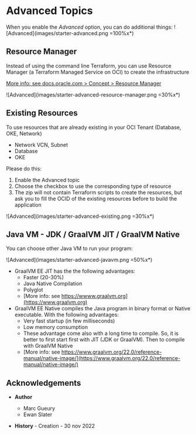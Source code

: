 
# Advanced Topics

When you enable the *Advanced* option, you can do additional things:
![Advanced](images/starter-advanced.png =100%x*)

## Resource Manager

Instead of using the command line Terraform, you can use Resource Manager (a Terraform Managed Service on OCI) to create the infrastructure

[More info: see docs.oracle.com > Concept > Resource Manager](https://docs.oracle.com/en-us/iaas/Content/ResourceManager/Concepts/resourcemanager.htm)

![Advanced](images/starter-advanced-resource-manager.png =30%x*)

## Existing Resources

To use resources that are already existing in your OCI Tenant (Database, OKE, Network)
- Network VCN, Subnet
- Database
- OKE

Please do this:
1. Enable the Advanced topic
2. Choose the checkbox to use the corresponding type of resource
3. The zip will not contain Terraform scripts to create the resources, but ask you to fill the OCID of the existing resources before to build the application

![Advanced](images/starter-advanced-existing.png =30%x*)

## Java VM - JDK / GraalVM JIT / GraalVM Native

You can choose other Java VM to run your program:

![Advanced](images/starter-advanced-javavm.png =50%x*)

- GraalVM EE JIT has the the following advantages:
    - Faster (20-30%)
    - Java Native Compilation
    - Polyglot  
    - [More info: see https://wwww.graalvm.org](https://www.graalvm.org)
- GraalVM EE Native compiles the Java program in binary format or Native executable. With the following advantages:
    - Very fast startup (in few milliseconds)
    - Low memory consumption
    - These advantage come also with a long time to compile. So, it is better to first start first with JIT (JDK or GraalVM). Then to compile with GraalVM Native
    - [More info: see https://www.graalvm.org/22.0/reference-manual/native-image/](https://www.graalvm.org/22.0/reference-manual/native-image/)

## Acknowledgements 
- **Author**
    - Marc Gueury
    - Ewan Slater 

- **History** - Creation - 30 nov 2022